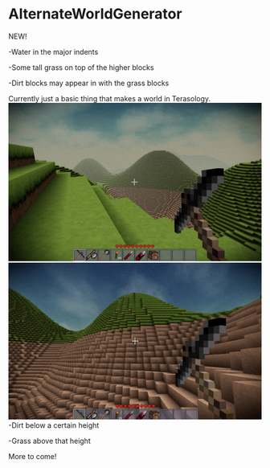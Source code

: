 # AlternateWorldGenerator

NEW!

-Water in the major indents

-Some tall grass on top of the higher blocks

-Dirt blocks may appear in with the grass blocks



Currently just a basic thing that makes a world in Terasology.
![img of generated world](https://github.com/RatMoleRat/AlternateWorldGenerator/blob/master/images/TerrainGenPicture.PNG)
![img of generated world](https://github.com/RatMoleRat/AlternateWorldGenerator/blob/master/images/TerrainGenPicture2.PNG)
-Dirt below a certain height


-Grass above that height

More to come!
